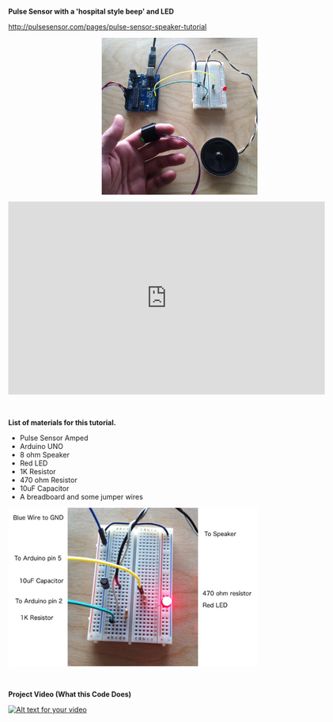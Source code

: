 <strong>Pulse Sensor with a 'hospital style beep' and LED </strong>
<p></p>
<a href="http://pulsesensor.com/pages/pulse-sensor-speaker-tutorial">http://pulsesensor.com/pages/pulse-sensor-speaker-tutorial </a>
<p style="float: right;"><strong><img alt="" src="https://github.com/WorldFamousElectronics/PulseSensor_Speaker/blob/master/Speaker.jpg" style="float: right;" width="315" height="317" /> </strong></p>
<div><iframe width="640" height="390" src="https://www.youtube.com/embed/G7v-ekaPkDE" frameborder="0" allowfullscreen=""></iframe></div>
<p> </p>
<p><strong>List of materials for this tutorial.</strong></p>
<ul>
<li>Pulse Sensor Amped</li>
<li>Arduino UNO</li>
<li>8 ohm Speaker</li>
<li>Red LED</li>
<li>1K Resistor</li>
<li>470 ohm Resistor</li>
<li>10uF Capacitor</li>
<li>A breadboard and some jumper wires</li>
</ul>
<p style="text-align: right;"><img alt="" src="https://github.com/WorldFamousElectronics/PulseSensor_Speaker/blob/master/SpeakerCircuit.jpg" style="float: none;" /></p>
<p> </p>

<strong> Project Video (What this Code Does) </strong><p></p>
[![Alt text for your video](http://img.youtube.com/vi/G7v-ekaPkDE/0.jpg)](https://www.youtube.com/watch?v=G7v-ekaPkDE)
